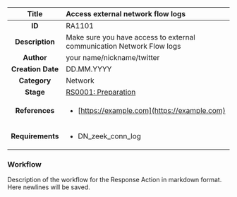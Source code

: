 | Title                       |  Access external network flow logs         |
|:---------------------------:|:--------------------|
| **ID**                      | RA1101            |
| **Description**             | Make sure you have access to external communication Network Flow logs   |
| **Author**                  | your name/nickname/twitter        |
| **Creation Date**           | DD.MM.YYYY |
| **Category**                | Network      |
| **Stage**                   |[RS0001: Preparation](../Response_Stages/RS0001.md)| 
| **References** |<ul><li>[https://example.com](https://example.com)</li></ul>|
| **Requirements** |<ul><li>DN_zeek_conn_log</li></ul>|

### Workflow

Description of the workflow for the Response Action in markdown format.  
Here newlines will be saved.  
